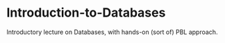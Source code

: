 # Introduction-to-Databases
Introductory lecture on Databases, with hands-on (sort of) PBL approach.
